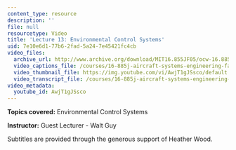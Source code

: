 ```yaml
---
content_type: resource
description: ''
file: null
resourcetype: Video
title: 'Lecture 13: Environmental Control Systems'
uid: 7e10e6d1-77b6-2fad-5a24-7e45421fc4cb
video_files:
  archive_url: http://www.archive.org/download/MIT16.855JF05/ocw-16.885-25oct2005-220k.mp4
  video_captions_file: /courses/16-885j-aircraft-systems-engineering-fall-2005/a679a48cfa095eb9b9ed8312f5b062ca_AwjT1gJSsco.vtt
  video_thumbnail_file: https://img.youtube.com/vi/AwjT1gJSsco/default.jpg
  video_transcript_file: /courses/16-885j-aircraft-systems-engineering-fall-2005/3a1c85ecaf54d2ed0c80eebfa4d52447_AwjT1gJSsco.pdf
video_metadata:
  youtube_id: AwjT1gJSsco
---
```


**Topics covered:** Environmental Control Systems

**Instructor:** Guest Lecturer - Walt Guy

Subtitles are provided through the generous support of Heather Wood.